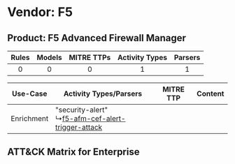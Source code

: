 Vendor: F5
==========
Product: F5 Advanced Firewall Manager
-------------------------------------
| Rules | Models | MITRE TTPs | Activity Types | Parsers |
|:-----:|:------:|:----------:|:--------------:|:-------:|
|   0   |   0    |     0      |       1        |    1    |

|  Use-Case  | Activity Types/Parsers    | MITRE TTP | Content    |
|:----------:| ---- | --------- | ---- |
| Enrichment |  "security-alert"<br> ↳[f5-afm-cef-alert-trigger-attack](Ps/pC_f5afmcefalerttriggerattack.md)<br> |    | [](RM/r_m_f5_f5_advanced_firewall_manager_Enrichment.md) |

ATT&CK Matrix for Enterprise
----------------------------

